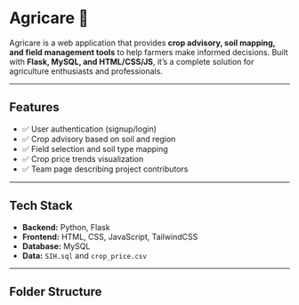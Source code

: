 # Agricare 🌱

Agricare is a web application that provides **crop advisory, soil mapping, and field management tools** to help farmers make informed decisions. Built with **Flask, MySQL, and HTML/CSS/JS**, it’s a complete solution for agriculture enthusiasts and professionals.  

---

## Features

- ✅ User authentication (signup/login)  
- ✅ Crop advisory based on soil and region  
- ✅ Field selection and soil type mapping  
- ✅ Crop price trends visualization  
- ✅ Team page describing project contributors  

---

## Tech Stack

- **Backend:** Python, Flask  
- **Frontend:** HTML, CSS, JavaScript, TailwindCSS  
- **Database:** MySQL  
- **Data:** `SIH.sql` and `crop_price.csv`  

---

## Folder Structure

